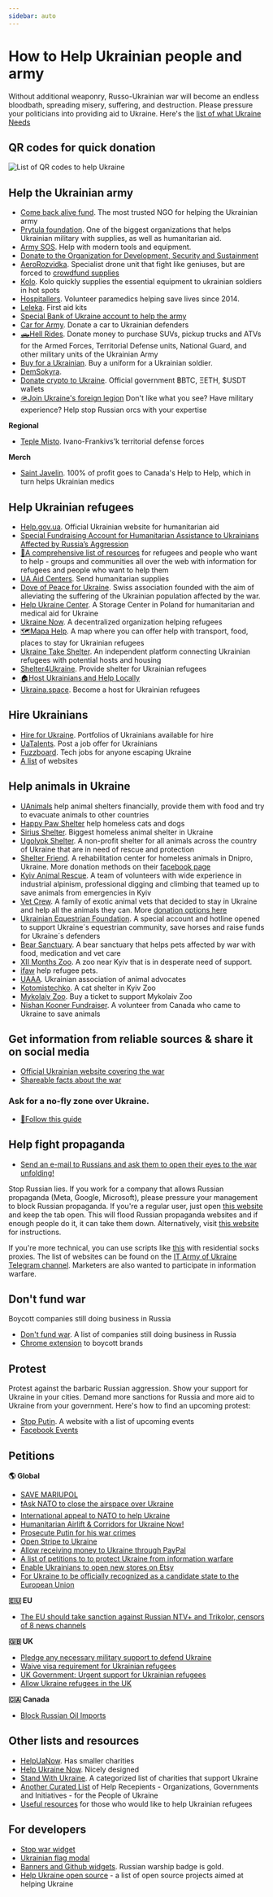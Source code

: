 ```yaml
---
sidebar: auto
---
```

# How to Help Ukrainian people and army
Without additional weaponry, Russo-Ukrainian war will become an endless bloodbath, spreading misery, suffering, and destruction.
Please pressure your politicians into providing aid to Ukraine. Here's the [list of what Ukraine Needs](https://saveualist.com/)

## QR codes for quick donation

![List of QR codes to help Ukraine](https://cdn.earthroulette.com/help-ukraine/QR.png)

## Help the Ukrainian army
  - [Come back alive fund](https://savelife.in.ua/en/donate/). The most trusted NGO for helping the Ukrainian army
  - [Prytula foundation](https://prytulafoundation.org/en). One of the biggest organizations that helps Ukrainian military with supplies, as well as humanitarian aid.
  - [Army SOS](https://armysos.com.ua/donate/). Help with modern tools and equipment.
  - [Donate to the Organization for Development, Security and Sustainment](https://odss.ee/blog/help-ukraine)
  - [AeroRozvidka](https://aerorozvidka.xyz/). Specialist drone unit that fight like geniuses, but are forced to [crowdfund supplies](https://www.theguardian.com/world/2022/mar/28/the-drone-operators-who-halted-the-russian-armoured-vehicles-heading-for-kyiv)
  - [Kolo](https://koloua.com/en/). Kolo quickly supplies the essential equipment to ukrainian soldiers in hot spots
  - [Hospitallers](https://www.hospitallers.life/needs-hospitallers). Volunteer paramedics helping save lives since 2014.
  - [Leleka](https://leleka.care/). First aid kits
  - [Special Bank of Ukraine account to help the army](https://bank.gov.ua/en/news/all/natsionalniy-bank-vidkriv-spetsrahunok-dlya-zboru-koshtiv-na-potrebi-armiyi)
  - [Car for Army](https://www.carforarmy.in.ua/). Donate a car to Ukrainian defenders
  - [🛻Hell Rides](https://pekelnitachky.com/en). Donate money to purchase SUVs, pickup trucks and ATVs for the Armed Forces, Territorial Defense units, National Guard, and other military units of the Ukrainian Army
  - [Buy for a Ukrainian](https://buy4aukrainian.org/). Buy a uniform for a Ukrainian soldier.
  - [DemSokyra](https://sokyra.space/en).
  - [Donate crypto to Ukraine](https://twitter.com/Ukraine/status/1497594592438497282). Official government ฿BTC, ΞETH, $USDT wallets
  - [🪖Join Ukraine's foreign legion](https://www.ukrinform.net/rubric-ato/3415272-how-to-join-international-legion-to-defend-ukraine-algorithm.html) Don't like what you see? Have military experience? Help stop Russian orcs with your expertise


**Regional**
- [Teple Misto](https://warm.if.ua/uk/projects/support_for_the_territorial_defense_forces). Ivano-Frankivs'k territorial defense forces

**Merch**
- [Saint Javelin](https://www.saintjavelin.com/). 100% of profit goes to Canada's Help to Help, which in turn helps Ukrainian medics

## Help Ukrainian refugees
- [Help.gov.ua](https://help.gov.ua/en). Official Ukrainian website for humanitarian aid
- [Special Fundraising Account for Humanitarian Assistance to Ukrainians Affected by Russia’s Aggression](https://bank.gov.ua/en/news/all/natsionalniy-bank-vidkriv-rahunok-dlya-gumanitarnoyi-dopomogi-ukrayintsyam-postrajdalim-vid-rosiyskoyi-agresiyi)
- [📄A comprehensive list of resources](https://docs.google.com/document/d/e/2PACX-1vTjRW9pjBPA9lBjZDm6FOH1EXrxRMrnHkYnkjdZ15DjEUamyOd3nNVW47jyBHo5rKHcvF73xbmURthV/pub) for refugees and people who want to help - groups and communities all over the web with information for refugees and people who want to help them
- [UA Aid Centers](https://ua-aid-centers.com/). Send humanitarian supplies
- [Dove of Peace for Ukraine](https://www.doveofpeace.ch/en). Swiss association founded with the aim of alleviating the suffering of the Ukrainian population affected by the war.
- [Help Ukraine Center](https://helpukraine.center/). A Storage Center in Poland for humanitarian and medical aid for Ukraine
- [Ukraine Now](https://www.ukrainenow.org/#googtrans(uk|en)). A decentralized organization helping refugees
- [🗺️Mapa Help](https://mapahelp.me/). A map where you can offer help with transport, food, places to stay for Ukrainian refugees
- [Ukraine Take Shelter](https://www.ukrainetakeshelter.com/). An independent platform connecting Ukrainian refugees with potential hosts and housing
- [Shelter4Ukraine](https://sites.google.com/view/shelterforukraine/home). Provide shelter for Ukrainian refugees
- [🏠Host Ukrainians and Help Locally](https://supportukrainenow.org/refuge-for-ukrainians)
- [Ukraina.space](https://www.ukraina.space/en/). Become a host for Ukrainian refugees


## Hire Ukrainians
- [Hire for Ukraine](https://hireforukraine.org/). Portfolios of Ukrainians available for hire
- [UaTalents](https://www.uatalents.com/). Post a job offer for Ukrainians
- [Fuzzboard](https://fuzzboard.com/ukraine). Tech jobs for anyone escaping Ukraine
- [A list](https://hireforukraine.org/helpful-resources) of websites

## Help animals in Ukraine
- [UAnimals](https://linktr.ee/uanimals) help animal shelters financially, provide them with food and try to evacuate animals to other countries
- [Happy Paw Shelter](https://happypaw.ua/en/contribution) help homeless cats and dogs
- [Sirius Shelter](https://linktr.ee/sirius.shelter). Biggest homeless animal shelter in Ukraine
- [Ugolyok Shelter](https://patreon.com/ShelterUgolyok). A non-profit shelter for all animals across the country of Ukraine that are in need of rescue and protection
- [Shelter Friend](http://dryg.org.ua/eng/help/). A rehabilitation center for homeless animals in Dnipro, Ukraine. More donation methods on their [facebook page](https://www.facebook.com/shelterFriendDnepr)
- [Kyiv Animal Rescue](https://patreon.com/karg). A team of volunteers with wide experience in industrial alpinism, professional digging and climbing that teamed up to save animals from emergencies in Kyiv
- [Vet Crew](https://patreon.com/VetCrew). A family of exotic animal vets that decided to stay in Ukraine and help all the animals they can. More [donation options here](https://readymag.com/vetcrew/3469187/)
- [Ukrainian Equestrian Foundation](https://helpukrainehorses.eu). A special account and hotline opened to support Ukraine´s equestrian community, save horses and raise funds for Ukraine´s defenders
- [Bear Sanctuary](https://bearsanctuary-domazhyr.org/ways-to-give). A bear sanctuary that helps pets affected by war with food, medication and vet care
- [XII Months Zoo](http://helpzoo12.org). A zoo near Kyiv that is in desperate need of support.
- [ifaw](https://ifaw.org/eu/news/emergency-aid-ukraine) help refugee pets.
- [UAAA](http://uaaa.org.ua/en/donate/index). Ukrainian association of animal advocates
- [Kotomistechko](https://linktr.ee/kotomistechko). A cat shelter in Kyiv Zoo
- [Mykolaiv Zoo](https://widget.kontramarka.ua/uk/widget353site12031/widget/index). Buy a ticket to support Mykolaiv Zoo
- [Nishan Kooner Fundraiser](https://fundrazr.com/11xoQ0?ref=ab_8B6NRb_ab_AkrJNYhNvEIAkrJNYhNvEI). A volunteer from Canada who came to Ukraine to save animals

## Get information from reliable sources & share it on social media
- [Official Ukrainian website covering the war](https://war.ukraine.ua/)
- [Shareable facts about the war](https://www.weareukraine.info/)
### Ask for a no-fly zone over Ukraine.
- [📃Follow this guide](https://supportukrainenow.org/post-on-social-media/post-1-request-no-fly-zone)


## Help fight propaganda
- [Send an e-mail to Russians and ask them to open their eyes to the war unfolding!](https://mail2ru.org/)

Stop Russian lies. If you work for a company that allows Russian propaganda (Meta, Google, Microsoft), please pressure your management to block Russian propaganda. If you're a regular user, just open [this website](https://www.stop-russian-propaganda.com/) and keep the tab open. This will flood Russian propaganda websites and if enough people do it, it can take them down. Alternatively, visit [this website](https://arriven.github.io/db1000n/) for instructions.

If you're more technical, you can use scripts like [this](https://github.com/MHProDev/MHDDoS) with residential socks proxies. The list of websites can be found on the [IT Army of Ukraine Telegram channel](https://t.me/itarmyofukraine2022). Marketers are also wanted to participate in information warfare.

## Don't fund war
Boycott companies still doing business in Russia
- [Don't fund war](https://www.dontfundwar.com/). A list of companies still doing business in Russia
- [Chrome extension](https://github.com/petrussola/boycott-brands-supporting-war) to boycott brands

## Protest
Protest against the barbaric Russian aggression. Show your support for Ukraine in your cities. Demand more sanctions for Russia and more aid to Ukraine from your government.
Here's how to find an upcoming protest:
- [Stop Putin](https://www.stopputin.net/). A website with a list of upcoming events
- [Facebook Events](https://www.facebook.com/search/events/?q=ukraine)


## Petitions
**🌎 Global**
- [SAVE MARIUPOL](https://www.change.org/p/save-mariupol-192ea846-9fe1-476c-bb72-5474538c7c06)
- [❗Ask NATO to close the airspace over Ukraine](https://www.openpetition.eu/petition/online/people-around-the-world-ask-nato-to-close-the-airspace-over-ukraine)
- [International appeal to NATO to help Ukraine](https://actinukrainenow.org/)
- [Humanitarian Airlift & Corridors for Ukraine Now!](https://www.change.org/p/airlift-for-ukraine-now-abaerbock-olafscholz)
- [Prosecute Putin for his war crimes](https://secure.avaaz.org/campaign/en/prosecute_putin_loc/?twi)
- [Open Stripe to Ukraine](https://www.change.org/p/open-stripe-for-ukraine)
- [Allow receiving money to Ukraine through PayPal](https://www.change.org/p/%D1%80%D0%B0%D0%B7%D1%80%D0%B5%D1%88%D0%B8%D1%82%D0%B5-%D0%BF%D0%BE%D0%BB%D1%83%D1%87%D0%B0%D1%82%D1%8C-%D0%B4%D0%B5%D0%BD%D1%8C%D0%B3%D0%B8-%D1%87%D0%B5%D1%80%D0%B5%D0%B7-paypal-%D1%83%D0%BA%D1%80%D0%B0%D0%B8%D0%BD%D0%B0-paypal)
- [A list of petitions to to protect Ukraine from information warfare](https://github.com/stop-war-in-ukraine/stop-russia-it)
- [Enable Ukrainians to open new stores on Etsy](https://chng.it/cRSrcj8y8t)
- [For Ukraine to be officially recognized as a candidate state to the European Union](https://www.change.org/p/for-ukraine-to-be-officially-recognized-as-a-candidate-state-to-the-european-union)

**🇪🇺 EU**
- [The EU should take sanction against Russian NTV+ and Trikolor, censors of 8 news channels](https://secure.avaaz.org/community_petitions/en/l_union_europeenne_et_eutelsat_igo_pour_des_sanctions_contre_ntv_et_trikolor_censeurs_russes_de_l_information_pluraliste/)

**🇬🇧 UK**
- [Pledge any necessary military support to defend Ukraine](https://petition.parliament.uk/petitions/607314)
- [Waive visa requirement for Ukrainian refugees](https://petition.parliament.uk/petitions/609530)
- [UK Government: Urgent support for Ukrainian refugees](https://www.change.org/p/10downingstreet-urgent-support-for-ukrainian-refugees)
- [Allow Ukraine refugees in the UK](https://www.change.org/p/allow-ukraine-refugees-in-the-uk)

**🇨🇦 Canada**
- [Block Russian Oil Imports](https://www.albertainstitute.ca/stand_with_ukraine_and_block_russian_oil)

## Other lists and resources
- [HelpUaNow](https://www.helpuanow.org/). Has smaller charities
- [Help Ukraine Now](https://helpukrainenow.info/). Nicely designed
- [Stand With Ukraine](https://standforukraine.com/). A categorized list of charities that support Ukraine
- [Another Curated List](https://github.com/dkuznetsov/help-ukraine) of Help Recepients - Organizations, Governments and Initiatives - for the People of Ukraine
- [Useful resources](https://github.com/EU-UA-Help/ua-help) for those who would like to help Ukrainian refugees

## For developers
- [Stop war widget](https://github.com/ukraine-not-war/stop-war)
- [Ukrainian flag modal](https://github.com/hejny/Ukraine)
- [Banners and Github widgets](https://github.com/vshymanskyy/StandWithUkraine). Russian warship badge is gold.
- [Help Ukraine open source](https://github.com/petrussola/help-ukraine-open-source) - a list of open source projects aimed at helping Ukraine
